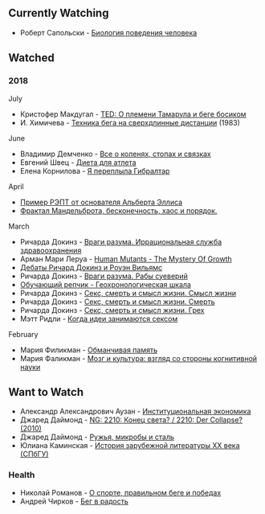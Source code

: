 Currently Watching
-----------------
* Роберт Сапольски - [Биология поведения человека](https://www.youtube.com/playlist?list=PL8YZyma552VcePhq86dEkohvoTpWPuauk)

Watched
-----------------
### 2018
July
* Кристофер Макдугал - [TED: О племени Тамарула и беге босиком](https://youtu.be/zIbl8sujQiY)
* И. Химичева - [Техника бега на сверхдлинные дистанции](https://youtu.be/kTcsTMpCslI) (1983)

June
* Владимир Демченко - [Все о коленях, стопах и связках](https://www.youtube.com/results?search_query=все+коленях+владимир+демченко)
* Евгений Швец - [Диета для атлета](https://www.youtube.com/results?search_query=диета+для+атлета+евгений+швец)
* Елена Корнилова - [Я переплыла Гибралтар](https://www.youtube.com/results?search_query=елена+корнилова+гибралтар)

April
* [Пример РЭПТ от основателя Альберта Эллиса](https://youtu.be/w2muuQXiCD4)
* [Фрактал Мандельброта, бесконечность, хаос и порядок.](https://www.youtube.com/results?search_query=Фрактал+Мандельброта)

March
* Ричарда Докинз - [Враги разума. Иррациональная служба здравоохранения](https://www.youtube.com/results?search_query=Докинз+Иррациональная+служба+здравоохранения)
* Арман Мари Леруа - [Human Mutants - The Mystery Of Growth](https://rutracker.org/forum/tracker.php?nm=human%20mutants)
* [Дебаты Ричард Докинз и Роуэн Вильямс](https://www.youtube.com/results?search_query=Дебаты+Ричард+Докинз+и+Роуэн+Вильямс)
* Ричарда Докинз - [Враги разума. Рабы суеверий](https://www.youtube.com/results?search_query=Докинз+Рабы+суеверий)
* [Обучающий репчик - Геохронологическая шкала](https://www.youtube.com/results?search_query=Обучающий+репчик+Геохронологическая+шкала)
* Ричарда Докинз - [Секс, смерть и смысл жизни. Смысл жизни](https://youtu.be/oLNBNkLmQ2s)
* Ричарда Докинз - [Секс, смерть и смысл жизни. Смерть](https://youtu.be/pFDV-yEAb-8)
* Ричарда Докинз - [Секс, смерть и смысл жизни. Грех](https://youtu.be/tJjWtx6rQBQ)
* Мэтт Ридли - [Когда идеи занимаются сексом](https://youtu.be/qr-2HDOj9_4)

February
* Мария Филикман - [Обманчивая память](https://youtu.be/fvbI8jx8pNw)
* Мария Фаликман - [Мозг и культура: взгляд со стороны когнитивной науки](https://youtu.be/TT3ghOby9M0)

Want to Watch
-----------------
* Александр Александрович Аузан - [Институциональная экономика](https://www.youtube.com/playlist?list=PLBXPiXVjeOHrUfn-tlUrPJyL4p8bee1-z)
* Джаред Даймонд - [NG: 2210: Конец света? / 2210: Der Collapse? (2010)](https://www.youtube.com/results?search_query=NG+2210+Конец+света)
* Джаред Даймонд - [Ружья, микробы и сталь](https://www.youtube.com/results?search_query=Ружья+микробы+сталь)
* Юлиана Каминская - [История зарубежной литературы XX века (СПбГУ)](https://www.youtube.com/playlist?list=PLgvuWaHSkzOURyshHsN1V2lmgFstE0qZp)

### Health

* Николай Романов - [О спорте, правильном беге и победах](https://www.youtube.com/results?search_query=правильном+беге+николай+романов)
* Андрей Чирков - [Бег в радость](https://www.youtube.com/watch?v=ngegEVjuzi0)
